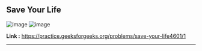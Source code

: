 ## Save Your Life 

![image](https://user-images.githubusercontent.com/23376002/195383543-654eebbf-3627-45c1-bb4a-d0ed94139b2f.png)
![image](https://user-images.githubusercontent.com/23376002/195383643-1c8690fd-3fb1-489f-b092-a221831ac8cb.png)


**Link :** https://practice.geeksforgeeks.org/problems/save-your-life4601/1

-------------------------------------------------------------------------------------------------------------------------------------------------------


